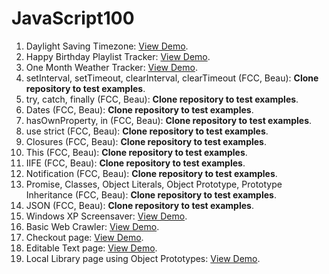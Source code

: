 # JavaScript100

1. Daylight Saving Timezone: [View Demo](https://youthful-babbage-d4ff30.netlify.com/).
2. Happy Birthday Playlist Tracker: [View Demo](https://condescending-swirles-147ee5.netlify.com/).
3. One Month Weather Tracker: [View Demo](https://condescending-kalam-7ab617.netlify.com/).
4. setInterval, setTimeout, clearInterval, clearTimeout (FCC, Beau): **Clone repository to test examples**.
5. try, catch, finally (FCC, Beau): **Clone repository to test examples**.
6. Dates (FCC, Beau): **Clone repository to test examples**.
7. hasOwnProperty, in (FCC, Beau): **Clone repository to test examples**.
8. use strict (FCC, Beau): **Clone repository to test examples**.
9. Closures (FCC, Beau): **Clone repository to test examples**.
10. This (FCC, Beau): **Clone repository to test examples**.
11. IIFE (FCC, Beau): **Clone repository to test examples**.
12. Notification (FCC, Beau): **Clone repository to test examples**.
13. Promise, Classes, Object Literals, Object Prototype, Prototype Inheritance (FCC, Beau): **Clone repository to test examples**.
14. JSON (FCC, Beau): **Clone repository to test examples**.
15. Windows XP Screensaver: [View Demo](https://youthful-goodall-03c376.netlify.com/).
16. Basic Web Crawler: [View Demo](https://suspicious-khorana-0bb294.netlify.com/).
17. Checkout page: [View Demo](https://flamboyant-dijkstra-aa95bd.netlify.com/).
18. Editable Text page: [View Demo](https://gracious-allen-7e5b5b.netlify.com/).
19. Local Library page using Object Prototypes: [View Demo](https://zen-villani-3ec863.netlify.com/).
